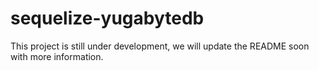 # sequelize-yugabytedb
This project is still under development, we will update the README soon with more information.
